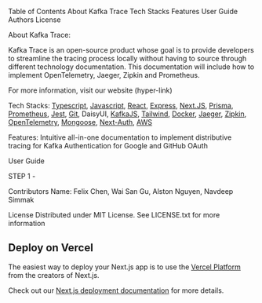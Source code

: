 Table of Contents
About Kafka Trace
Tech Stacks
Features
User Guide
Authors
License

About Kafka Trace:

Kafka Trace is an open-source product whose goal is to provide developers to streamline the tracing process locally without having to source through different technology documentation. This documentation will include how to implement OpenTelemetry, Jaeger, Zipkin and Prometheus.

For more information, visit our website (hyper-link)

Tech Stacks:
[Typescript](https://www.typescriptlang.org/), [Javascript](https://www.javascript.com/), [React](https://react.dev/), [Express](https://expressjs.com/), [Next.JS](https://nextjs.org/), [Prisma](https://www.prisma.io/), [Prometheus](https://prometheus.io/), [Jest](https://jestjs.io/), [Git](https://git-scm.com/), DaisyUI, [KafkaJS](https://kafka.js.org/), [Tailwind](https://tailwindcss.com/), [Docker](https://www.docker.com/), [Jaeger](https://www.jaegertracing.io/), [Zipkin](https://zipkin.io/), [OpenTelemetry](https://opentelemetry.io/), [Mongoose](https://mongoosejs.com/),  [Next-Auth](https://next-auth.js.org/), [AWS](https://aws.amazon.com/)

Features:
Intuitive all-in-one documentation to implement distributive tracing for Kafka
Authentication for Google and GitHub OAuth

User Guide

STEP 1 - 

Contributors
Name: Felix Chen, Wai San Gu, Alston Nguyen, Navdeep Simmak

License
Distributed under MIT License. See LICENSE.txt for more information


## Deploy on Vercel

The easiest way to deploy your Next.js app is to use the [Vercel Platform](https://vercel.com/new?utm_medium=default-template&filter=next.js&utm_source=create-next-app&utm_campaign=create-next-app-readme) from the creators of Next.js.

Check out our [Next.js deployment documentation](https://nextjs.org/docs/deployment) for more details.
